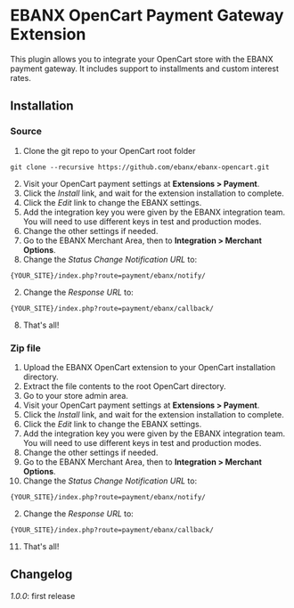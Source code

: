 # EBANX OpenCart Payment Gateway Extension

This plugin allows you to integrate your OpenCart store with the EBANX payment gateway.
It includes support to installments and custom interest rates.

## Installation
### Source
1. Clone the git repo to your OpenCart root folder
```
git clone --recursive https://github.com/ebanx/ebanx-opencart.git
```
2. Visit your OpenCart payment settings at **Extensions > Payment**.
3. Click the _Install_ link, and wait for the extension installation to complete.
4. Click the _Edit_ link to change the EBANX settings.
5. Add the integration key you were given by the EBANX integration team. You will need to use different keys in test and production modes.
6. Change the other settings if needed.
7. Go to the EBANX Merchant Area, then to **Integration > Merchant Options**.
  1. Change the _Status Change Notification URL_ to:
```
{YOUR_SITE}/index.php?route=payment/ebanx/notify/
```
  2. Change the _Response URL_ to:
```
{YOUR_SITE}/index.php?route=payment/ebanx/callback/
```
8. That's all!

### Zip file
1. Upload the EBANX OpenCart extension to your OpenCart installation directory.
2. Extract the file contents to the root OpenCart directory.
3. Go to your store admin area.
5. Visit your OpenCart payment settings at **Extensions > Payment**.
6. Click the _Install_ link, and wait for the extension installation to complete.
7. Click the _Edit_ link to change the EBANX settings.
8. Add the integration key you were given by the EBANX integration team. You will need to use different keys in test and production modes.
9. Change the other settings if needed.
10. Go to the EBANX Merchant Area, then to **Integration > Merchant Options**.
  1. Change the _Status Change Notification URL_ to:
```
{YOUR_SITE}/index.php?route=payment/ebanx/notify/
```
  2. Change the _Response URL_ to:
```
{YOUR_SITE}/index.php?route=payment/ebanx/callback/
```
11. That's all!

## Changelog
_1.0.0_: first release

